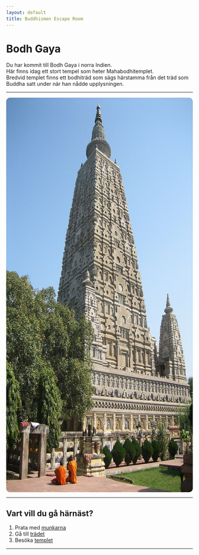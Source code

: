```yaml
---
layout: default
title: Buddhismen Escape Room
---
```


# Bodh Gaya

Du har kommit till Bodh Gaya i norra Indien.  
Här finns idag ett stort tempel som heter Mahabodhitemplet.  
Bredvid templet finns ett bodhiträd som sägs härstamma från det träd som Buddha satt under när han nådde upplysningen.

---

<!-- Bild med klickbar zon -->
<img src="/assets/images/Bodhgaya-Mahabodhitemple.jpg"
     usemap="#hands" alt="Bodh Gaya"
     width="800" height="1067"
     style="border-radius:10px; display:block;">

<map name="hands">
  <!-- Klickbar zon: Tvätta händer -->
  <area alt="Tvätta händer" title="Tvätta händer"
        shape="rect" coords="306,900,420,1022"
        href="javascript:void(0);"
        onclick="washHands(); showImage('/assets/images/hands.jpg');">
</map>

<!-- Popup-container (dold som standard) -->
<div id="popup" style="display:none; position:fixed; top:0; left:0; width:100%; height:100%;
     background:rgba(0,0,0,0.8); text-align:center; z-index:9999;">
  <span onclick="closePopup()" 
        style="color:white; font-size:30px; position:absolute; top:20px; right:30px; cursor:pointer;">&times;</span>
  <img id="popupImg" src="" alt="Bild" style="max-width:90%; max-height:90%; margin-top:50px;">
</div>

<p id="message" style="font-weight:bold;"></p>

---

## Vart vill du gå härnäst?

1. Prata med [munkarna](/rooms/rum5.html)  
2. Gå till [trädet](/rooms/rum3-1.html)  
3. Besöka <a href="#" id="templeLink">templet</a>  

---

<script>
let hasWashedHands = false;

// Visa popup-bild
function showImage(imgPath) {
  document.getElementById('popupImg').src = imgPath;
  document.getElementById('popup').style.display = 'block';
}

// Stäng popup
function closePopup() {
  document.getElementById('popup').style.display = 'none';
}

// Klick utanför bilden stänger popupen
document.getElementById('popup').addEventListener('click', function(e) {
  if (e.target.id === 'popup') {
    closePopup();
  }
});

// När spelaren klickar på "tvätta händer"
function washHands() {
  hasWashedHands = true;
  document.getElementById('message').style.color = 'green';
  document.getElementById('message').textContent =
    'Du får syn på en skohylla utanför templet och tar av dig dina skor. Du passar även på att tvätta händerna noggrant vid brunnen. En nunna vid tempelingången ler nöjt mot dig.';
  setTimeout(closePopup, 3000); // stäng popup efter 3 sek
}

// När man försöker gå in i templet
document.getElementById('templeLink').addEventListener('click', function(e) {
  if (!hasWashedHands) {
    e.preventDefault();
    document.getElementById('message').style.color = 'red';
    document.getElementById('message').textContent =
      'På väg in i templet stoppas du av en bister nunna. Hon tittar på dig och skakar på huvudet. Du verkar inte få komma in av någon anledning.';
  } else {
    this.href = '/rooms/rum4.html';
  }
});
</script>
